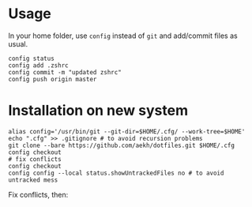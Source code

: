 # Usage

In your home folder, use `config` instead of `git` and add/commit files as usual.

```
config status
config add .zshrc
config commit -m "updated zshrc"
config push origin master
```

# Installation on new system

```
alias config='/usr/bin/git --git-dir=$HOME/.cfg/ --work-tree=$HOME'
echo ".cfg" >> .gitignore # to avoid recursion problems
git clone --bare https://github.com/aekh/dotfiles.git $HOME/.cfg
config checkout
# fix conflicts
config checkout
config config --local status.showUntrackedFiles no # to avoid untracked mess
```
Fix conflicts, then:

